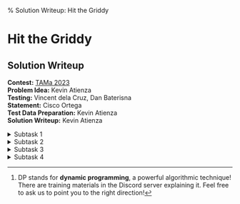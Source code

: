 % Solution Writeup: Hit the Griddy


# Hit the Griddy  
## Solution Writeup

**Contest:** [TAMa 2023](https://noi.ph/tama-2023/)  
**Problem Idea:** Kevin Atienza  
**Testing:** Vincent dela Cruz, Dan Baterisna  
**Statement:** Cisco Ortega  
**Test Data Preparation:** Kevin Atienza  
**Solution Writeup:** Kevin Atienza  



<details class="editorial-section"><summary class="h2">Subtask 1</summary>

**Disclaimer:** The first solution we&rsquo;ll describe is the simplest one conceptually, but is not necessarily the easiest one to implement. Nonetheless, we&rsquo;re covering it anyway because the ideas we&rsquo;ll encounter will be useful for later.


### A straightforward approach

Anyway, the most straightforward solution would be to *just do it* as stated, a.k.a., *brute force*: enumerate all $2^{rc}$ grids, compute $B(G)$ for each of them, and then sum up all these $B(G)^3$. Enumerating grids is relatively straightforward with backtracking, and for the first subtask, $2^{rc} = 2^{25} = 33554432$ which is quite manageable for a computer. The only missing ingredient to fully implement this solution is being able to compute $B(G)$ for a given grid $G$.


### Computing $B(G)$

We are given a grid with $r$ rows and $c$ columns, and we want to make it *based*, i.e., change it so that every row and every column has an even number of cringe memes.

Let&rsquo;s convert a cool meme (&#128511;) into a $0$ and a cringe meme (&#128556;) into a $1$, so the condition translates to: the sum of every row and every column is even.

Now, the effect of flipping a cell is to flip the <span class="definition" data-bs-toggle="tooltip" data-bs-placement="bottom" title="The parity of a number is whether it&rsquo;s odd or even. (The word &ldquo;parity&rdquo; itself is related to the word &ldquo;pair&rdquo;.)">parity</span> of exactly one row and exactly one column, namely the row and column containing the cell. Thus, if there are $R$ odd rows, then you need at least $R$ flips to make all these odd rows even. Similarly, if there are $C$ odd columns, then you need at least $C$ flips. Combining these tells us that we need $\max(R, C)$ or more moves to make the grid based.

On the other hand, for every move, we can choose the row and column to flip *independently*. Thus, it seems intuitive that $\max(R, C)$ moves are enough. And indeed, it is:
<div class="theorem">
**Theorem 1:** If the grid $G$ has exactly $R$ odd rows and exactly $C$ odd columns, then $B(G) = \max(R, C)$.
</div>

<details class="proof"><summary>Proof</summary>
Without loss of generality, assume $R \le C$ (we can rotate the grid otherwise), so our goal is to show that $B(G) = C$. Using our earlier argument, at least $\max(R, C) = C$ moves are needed, so all that remains is to show that $C$ moves are enough.

With a greedy strategy, we can turn $R$ odd rows and odd columns even with just $R$ moves; we end up with $0$ odd rows and $C - R$ odd columns. Then, for each of the $C - R$ remaining odd columns, we flip its topmost cell. This makes all columns even, and also all rows even, except potentially the topmost row.

Let&rsquo;s figure out what happens with the topmost row. After the $R$th move, it was even, and each of the final $C - R$ moves flipped it. Thus, it&rsquo;s even if and only if $C - R$ is even, which is equivalent to saying that $R$ and $C$ have the same parity.

But $R$ and $C$ clearly have the same parity, since $R \bmod 2$ is basically the sum of the *whole* grid modulo $2$ (why?), which is also $C \bmod 2$ for a similar reason, so we indeed have $(R \bmod 2) = (C \bmod 2)$. Thus, the topmost row is even after all $C$ moves, and $C$ moves are enough.
</details>

With this formula, we can now easily compute $B(G)$ by computing the parities of all rows and columns, computing $R$ and $C$ from those, and finally computing $B(G)$ as $\max(R, C)$.


### Implementation

Here&rsquo;s an implementation in C++.

**Note:** It looks quite a bit involved, mostly because of the backtracking, so if you can&rsquo;t grok this yet, I suggest skipping it for now and proceeding to the following sections which will describe solutions that are simpler to implement. Understanding this is *not* required to understand the following solutions.
<details><summary class="h4">Code (C++)</summary>

```cpp
#include <bits/stdc++.h>
using namespace std;

using ll = long long;
const ll mod = 998'244'353;

ll solve(int r, int c) {
    vector<vector<int>> G(r, vector<int>(c));

    // this function computes B(G)
    auto B = [&]() {
        // compute parities of rows and columns
        vector<int> odd_row(r), odd_col(c);
        for (int i = 0; i < r; i++) {
            for (int j = 0; j < c; j++) {
                odd_row[i] ^= G[i][j];
                odd_col[j] ^= G[i][j];
            }
        }

        // compute the number of odd_ rows and columns
        int odd_row_count = 0, odd_col_count = 0;
        for (int odd : odd_row) odd_row_count += odd;
        for (int odd : odd_col) odd_col_count += odd;

        // return the larger
        return max(odd_row_count, odd_col_count);
    };

    // this function computes the sum of B(G)^3 across all
    // grids G, assuming all cells before cell (i, j) have
    // already been chosen.
    ll ans = 0;
    function<void(int,int)> sum_grids = [&](int i, int j) {
        if (i >= r) {
            // we're past the last row, so just compute B(G)^3
            ll b = B() % mod;
            (ans += b * b % mod * b) %= mod;
        } else if (j >= c) {
            // we're past the current row, so go to the next row
            sum_grids(i + 1, 0);
        } else {
            // try G[i][j] = 0 and G[i][j] = 1
            for (int v : {0, 1}) {
                G[i][j] = v;
                // ... then go to the next cell
                sum_grids(i, j + 1);
            }
        }
    };
    sum_grids(0, 0);
    
    return ans % mod;
}

int main() {
    int r, c;
    scanf("%d%d", &r, &c);
    printf("%lld\n", (solve(r, c) % mod + mod) % mod);
}
```
</details>
Running this with the input `5 5` gives the answer in \~3 seconds in my computer (when the program is compiled with the `-O3` optimization flag of `g++`).

As for the running time, we can write it as
$$\mathcal{O}((\text{number of grids})\times (\text{time to compute $B(G)$)}).$$
There are $2^{rc}$ grids, and we can compute $B(G)$ in $\mathcal{O}(rc)$ (why?), so the overall time complexity is $\mathcal{O}(2^{rc} rc)$.


### Solving via pen and paper?

This subtask can technically also be solved via pen and paper. The following sections deal with solutions to further subtasks that involve much less computation. Those computations are few enough that they can be done by hand (or with a spreadsheet) to solve this subtask.

</details>



<details class="editorial-section"><summary class="h2">Subtask 2</summary>

### A better approach

It&rsquo;s now clear that we can&rsquo;t go through all possible grids if we hope to solve the remaining subtasks within the lifetime of our sun; $2^{rc}$ is simply too large. On the other hand, the number of possible values of $B(G)$ is relatively small; it&rsquo;s always between $0$ and $\max(r, c)$. This suggests that a better approach might be to count the number of grids for each possible value of $B(G)$.

Inspired by this, let&rsquo;s define the function $\mathit{count}(r, c, b)$ to be the number of $r\times c$ grids $G$ such that $B(G) = b$. With this function, we can now write the answer as
$$\mathit{count}(r, c, 0)\cdot 0^3 + \mathit{count}(r, c, 1)\cdot 1^3 + \mathit{count}(r, c, 2)\cdot 2^3 + \ldots$$
with the sum going the way up to $b = \max(r, c)$; Written in summation notation, this is the same as
$$\sum_{b=0}^{\max(r,c)} \mathit{count}(r, c, b)\cdot b^3.$$

### Computing $\mathit{count}(r, c, b)$

Our goal now is to compute $\mathit{count}(r, c, b)$ for $0 \le b \le \max(r, c)$. There are a couple of ways to do this. In what follows, we&rsquo;ll describe an approach that&rsquo;s relatively straightforward conceptually (but not necessarily implementation-wise).

We know from earlier that $B(G) = \max(R, C)$, where $R$ and $C$ are the numbers of odd rows and columns, respectively. So we probably want to define a new function that counts the number of $r\times c$ grids with exactly $R$ odd rows and $C$ odd columns. Denoting that count by $f(r, c, R, C)$, it&rsquo;s easy to see that
$$\mathit{count}(r, c, b) = \sum_{\substack{R, C \\ \max(R, C) = b}} f(r, c, R, C).$$
So all that remains is to compute $f(r, c, R, C)$ for all $0 \le R \le r$ and $0 \le C \le c$.

Let&rsquo;s now compute $f(r, c, R, C)$. Let&rsquo;s choose which $R$ rows and $C$ columns will be odd, and after choosing these, let&rsquo;s count the number of grids. $f(r, c, R, C)$ will be the sum of these counts among all possible choices. However, since the rows are pretty much the same, as is the columns, these counts ought to be the same! In other words, we can write
$$f(r, c, R, C) = \binom{r}{R} \binom{c}{C} g(r, c, R, C),$$
where $g(r, c, R, C)$ is the number of $r\times c$ grids $G$ with a given selection of $R$ rows and $C$ columns odd, and the rest even. And as we&rsquo;ve just reasoned out, the actual choice doesn&rsquo;t matter, so let&rsquo;s say they&rsquo;re the $R$ topmost rows and the $C$ leftmost columns.


### Computing $g(r, c, R, C)$

So we want to build a grid with the $R$ topmost rows odd, and the $C$ leftmost columns even. For simplicity, let&rsquo;s assume that $0 < R < r$ and $0 < C < c$; we&rsquo;ll deal with edge cases later.

For example, if $r = 4$, $c = 9$, $R = 2$ and $C = 4$, then the grid we&rsquo;re building would look like this.
$$\begin{array}{|ccccccccc|c}
\text{odd} & \text{odd} & \text{odd} & \text{odd} & \text{even} & \text{even} & \text{even} & \text{even} & \text{even} & \\
\hline
\text{?} & \text{?} & \text{?} & \text{?} & \text{?} & \text{?} & \text{?} & \text{?} & \text{?} &  \text{odd} \\
\text{?} & \text{?} & \text{?} & \text{?} & \text{?} & \text{?} & \text{?} & \text{?} & \text{?} &  \text{odd} \\
\text{?} & \text{?} & \text{?} & \text{?} & \text{?} & \text{?} & \text{?} & \text{?} & \text{?} &  \text{even} \\
\text{?} & \text{?} & \text{?} & \text{?} & \text{?} & \text{?} & \text{?} & \text{?} & \text{?} &  \text{even} \\
\hline
\end{array}$$

A straightforward way to build a grid is to build it row by row. This can be stated recursively. First, we choose what the first row looks like. Then, we &ldquo;recursively&rdquo; construct the rest of the grid...somehow.

Let&rsquo;s now go into the details. First, because we assumed $R > 0$, the topmost row must be odd, so if it has exactly $x$ ones, then $x$ must be one of: $1, 3, 5, \ldots$. Fix such an $x$, and let&rsquo;s count the number of grids with exactly $x$ $1$s in the topmost row.

Now, the placement of these $x$ $1$s affects the parities of the columns. On the other hand, the $C$ leftmost columns are pretty much the same as each other, as is the $c - C$ rightmost columns. So if $y$ of these $x$ $1$s belong to the $C$ leftmost columns, and the $x - y$ remaining $1$s belong to the $c - C$ rightmost columns, then that means that, when looking at the &ldquo;rest of the grid&rdquo;, that is, *the grid with the first row removed*:

- $y$ of the $C$ leftmost columns are even, and the remaining $C - y$ are odd;
- $x - y$ of the $c - C$ rightmost columns are odd, and the remaining $(c - C) - (x - y)$ are even.

Thus, as far as the &ldquo;rest of the grid&rdquo; is concerned, there are exactly $C - y + x - y$ odd columns. We can now count the number of them recursively! Since the &ldquo;rest of the grid&rdquo; has $r - 1$ rows, and $R - 1$ of them must be odd, and there are $c$ columns, $C - y + x - y$ of which must be odd, there must be exactly
$$\binom{C}{y} \binom{c - C}{x - y} g(r - 1, c, R - 1, C - y + x - y)$$
such grids, where the binomial coefficients come from choosing which cells will contain the $1$s in the leftmost $C$ and the rightmost $c - C$ columns.

Now, the above count is just for a fixed choice of $x$ and $y$. To compute $g(r, c, R, C)$, we simply sum over all possible values of $x$ and $y$. We thus get the formula:
$$g(r, c, R, C) = \sum_{\substack{x=0 \\ \text{$x$ odd}}}^c \sum_{y=0}^x \binom{C}{y} \binom{c - C}{x - y} g(r - 1, c, R - 1, C - y + x - y).$$
We can now use this to compute $g(r, c, R, C)$. However, this is still incomplete, for a few reasons:

- The above only works if $R > 0$, which is how we knew that the topmost row is odd. If $R = 0$, then the topmost row is even. Well, we can still find a recursive formula similar to the above, just with a couple of changes (such as $x$ now being even, among other things). The formula we get when $R = 0$ is
$$g(r, c, R, C) = \sum_{\substack{x=0 \\ \text{$x$ even}}}^c \sum_{y=0}^x \binom{C}{y} \binom{c - C}{x - y} g(r - 1, c, R, C - y + x - y).$$

- We haven&rsquo;t discussed the base case yet! In our recursion above, the base case is $r = 0$, and the answer is pretty simple: there is only one grid with zero rows and $c$ columns, namely the *empty grid*. Each of its columns is even (because every column is empty, and $0$ is even). Therefore, we have
$$g(0, c, 0, C) = \begin{cases}
1 & \text{if $C = 0$} \\
0 & \text{otherwise.}
\end{cases}$$

- As an implementation detail, you should probably further restrict the summation formula to only those terms where $y \le C$ and $x - y \le c - C$, because $\binom{C}{y}$ or $\binom{c - C}{x - y}$ will be zero anyway. If you don&rsquo;t do this, then at first glance it seems like there won&rsquo;t be any issues since you seem to be just adding zero anyway. However, there&rsquo;s a subtle issue: the value $(C - y + x - y)$&mdash;an argument to the recursive call&mdash;has the potential to exceed $c$, which could become an off-by-one error depending on your implementation.


### Running time

With this, we now have a recursive algorithm to compute $g$, and thus an algorithm to compute $f$, $\mathit{count}$, and the answer. What is the running time? Well, for the algorithm to work, we need to be able to compute binomial coefficients. We can do that by simply building Pascal&rsquo;s triangle, which is basically a graphical manifestation of the recursive formula
$$\binom{n}{r} = \binom{n - 1}{r - 1} + \binom{n - 1}{r}$$
(with base cases $\binom{n}{0} = \binom{n}{n} = 1$). Thus, in our analysis, we can assume that we can compute any binomial coefficient we need with an $\mathcal{O}(1)$ lookup (after an $\mathcal{O}(\max(r, c)^2)$ precomputation; note that we only need up to row $\max(r, c)$ of Pascal&rsquo;s triangle).

So the algorithm consists of:

1. Computing the values $g(r, c, R, C)$ that we need.
2. Computing the values $f(r, c, R, C)$ that we need.
3. Computing the values $\mathit{count}(r, c, b)$ we need.
4. Computing the final sum to get the answer.

Now, it turns out that the first step is the bottleneck, because once we have all the $g$ values we need:

- Each of the $\mathcal{O}(rc)$ values of $f$ we need can be obtained from the corresponding value of $g$ in $\mathcal{O}(1)$ (using our formula).
- We only need the values $\mathit{count}(r, c, b)$ for $0 \le b \le \max(r, c)$. The formula for $\mathit{count}(r, c, b)$ contains at most $r + c + 1$ summands, so it can be computed in $\mathcal{O}(r + c)$ time. Thus, computing all values of $\mathit{count}$ we need takes $\mathcal{O}(\max(r, c)(r + c)) = \mathcal{O}(\max(r, c)^2)$ time.
- The final sum only has $\mathcal{O}(\max(r, c))$ summands.

So all that remains is to analyze the running time of computing the $g(r, c, R, C)$ values we need. Note that the value of the argument &ldquo;$r$&rdquo; here actually varies because of the recursion! On the other hand, notice that the value of $c$ doesn&rsquo;t change at all, so it might as well be fixed. So all in all, we want to compute $g(r', c, R, C)$ for all triples $(r', R, C)$ such that $0 \le R \le r' \le r$ and $0 \le C \le c$.

Now, in general, our formula for $g(r', c, R, C)$ involves a nested sum with $\mathcal{O}(c^2)$ summands (check), so the running time is basically
$$\mathcal{O}(c^2 \cdot (\text{number of distinct arguments})).$$
Also, there are $\mathcal{O}(r^2 c)$ distinct arguments to $g$ (why?), so this is simply $\mathcal{O}(r^2 c^3)$.

The overall running time is then $\mathcal{O}(r^2 c^3)$ since this also dominates all other steps (which are $\mathcal{O}(\max(r, c)^2)$ overall). For subtask 2, we have $r = 64$ and $c = 100$, and this might be too slow. However, we can improve the running time a bit with the following observations:

- The answer for $(r, c)$ is the same as the answer for $(c, r)$, so we may freely swap $r$ and $c$;
- The algorithm runs faster when $r > c$ (because the time complexity &ldquo;$\mathcal{O}(r^2 c^3)$&rdquo; is asymmetric with respect to $r$ and $c$).

Therefore, if $r < c$, we can simply *swap* $r$ and $c$ to make it run faster!

My Python 3 implementation of this solution, when given the input $r = 100$ and $c = 64$, runs in less than one minute.

In the next section, we&rsquo;ll discuss a solution that&rsquo;s much easier to implement and even gets you up to Subtask 3. However, even though the solution presented above is somewhat more involved (e.g., there are more nested loops), in some sense, it&rsquo;s simpler because you need less thinking to derive it; ultimately, it&rsquo;s really &ldquo;just DP&rdquo;.[^1]

</details>



<details class="editorial-section"><summary class="h2">Subtask 3</summary>

The previous solution will choke on subtask 3 because the input values are quite large. To improve on the previous solution, we need a better way to compute $\mathit{count}(r, c, b)$. Building the grid row-by-row is too slow.

It turns out that we can vastly improve our computation of $g(r, c, R, C)$ by building the grid *cell by cell* instead! (Recall that $g(r, c, R, C)$ is the number of $r \times c$ grids where the $R$ topmost rows and $C$ leftmost columns are odd.) To see what I mean, suppose we&rsquo;re choosing the values of the cells in order, left to right, then top to bottom. Now, each cell will contain $0$ or $1$, so generally, there are two choices we can make at every step.

However, things change a bit when we&rsquo;re choosing the rightmost cell of the current row. Since we know the parity of the row, there&rsquo;s really only one remaining choice for the rightmost cell that will give the row the correct parity!

For example, in the following grid, suppose we&rsquo;re now at the cell marked $X$. Since the row has to be odd, the value of $X$ must be $1$.
$$\begin{array}{|ccccccccc|c}
\text{odd} & \text{odd} & \text{odd} & \text{odd} & \text{even} & \text{even} & \text{even} & \text{even} & \text{even} & \\
\hline
1 & 1 & 0 & 0 & 1 & 0 & 0 & 1 & 1 &  \text{odd} \\
0 & 1 & 1 & 0 & 1 & 1 & 0 & 0 & X &  \text{odd} \\
\text{?} & \text{?} & \text{?} & \text{?} & \text{?} & \text{?} & \text{?} & \text{?} & \text{?} &  \text{even} \\
\text{?} & \text{?} & \text{?} & \text{?} & \text{?} & \text{?} & \text{?} & \text{?} & \text{?} &  \text{even} \\
\hline
\end{array}$$

Furthermore, things change again when we&rsquo;re choosing the cells at the bottommost rows. Since each column also has a fixed parity, each cell is again already determined; there&rsquo;s only one choice for each of those cells that will make the parity of the column correct.

For example, in the following grid, suppose we&rsquo;re now at $X$. Then since the column must be odd, the value of $X$ must be $0$.
$$\begin{array}{|ccccccccc|c}
\text{odd} & \text{odd} & \text{odd} & \text{odd} & \text{even} & \text{even} & \text{even} & \text{even} & \text{even} & \\
\hline
1 & 1 & 0 & 0 & 1 & 0 & 0 & 1 & 1 &  \text{odd} \\
0 & 1 & 1 & 0 & 1 & 1 & 0 & 0 & 1 &  \text{odd} \\
1 & 1 & 1 & 0 & 0 & 1 & 0 & 0 & 0 &  \text{even} \\
\text{1} & X & \text{?} & \text{?} & \text{?} & \text{?} & \text{?} & \text{?} & \text{?} &  \text{even} \\
\hline
\end{array}$$


Finally, things get even more special when we reach the bottom-rightmost cell. In that case, it has to satisfy *two* conditions, one for the row, and one for the column. It turns out that both conditions are satisfiable if and only if $R$ and $C$ have the same parity (why?), and in that case, there&rsquo;s exactly one choice again!

Thus, we made exactly $(r - 1)(c - 1)$ independent binary choices, corresponding to the cells not in the rightmost column or bottommost row, and everything else is uniquely determined. Thus, we&rsquo;ve essentially proven the following:

<div class="theorem">

**Theorem 2:** For $r \ge 1$, $c \ge 1$, $0 \le R \le r$, $0 \le C \le c$, we have
$$g(r, c, R, C) = \begin{cases}
2^{(r - 1)(c - 1)} & \text{if $R$ and $C$ have the same parity;} \\
0 & \text{otherwise.}
\end{cases}$$

</div>

This formula simplifies our solution a lot! After precomputing the value of $2^{(r - 1)(c - 1)}$ (modulo $998244353$), computing all the values of $g(r, c, R, C)$ we need now only takes $\mathcal{O}(rc)$ time. And in fact, we can now compute the answer in $\mathcal{O}(rc)$ time overall, which is good enough up to subtask 3.

<div class="task">
**Exercise:** Show that this solution runs in $\mathcal{O}(rc)$ time.
</div>

</details>



<details class="editorial-section"><summary class="h2">Subtask 4</summary>

For this subtask, $\mathcal{O}(rc)$ won&rsquo;t be enough. We want something faster.

I&rsquo;ll just leave you with a hint to get you started. (The solution of course needs more steps after this.)
<div class="task">
**Hint:** Try to count the number of grids $G$ for which $B(G) \le b$, rather than $B(G) = b$.
</div>

</details>

[^1]: DP stands for **dynamic programming**, a powerful algorithmic technique! There are training materials in the Discord server explaining it. Feel free to ask us to point you to the right direction!


